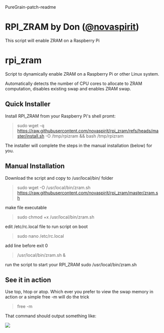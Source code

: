 PureGrain-patch-readme
# RPI_ZRAM by Don ([**@novaspirit**](https://github.com/novaspirit/rpi_zram))
This script will enable ZRAM on a Raspberry Pi

# rpi_zram
Script to dynamically enable ZRAM on a Raspberry Pi or other Linux system.

Automatically detects the number of CPU cores to allocate to ZRAM computation, disables existing swap and enables ZRAM swap.


## Quick Installer
Install RPI_ZRAM from your Raspberry Pi's shell promt:
> sudo wget -q https://raw.githubusercontent.com/novaspirit/rpi_zram/refs/heads/master/install.sh -O /tmp/rpizram && bash /tmp/rpizram

The installer will complete the steps in the manual installation (below) for you.

## Manual Installation
Download the script and copy to /usr/local/bin/ folder
> sudo wget -O /usr/local/bin/zram.sh https://raw.githubusercontent.com/novaspirit/rpi_zram/master/zram.sh

make file executable
> sudo chmod +x /usr/local/bin/zram.sh

edit /etc/rc.local file to run script on boot
> sudo nano /etc/rc.local

add line before exit 0
> /usr/local/bin/zram.sh &

run the script to start your RPI_ZRAM
sudo /usr/local/bin/zram.sh

## See it in action
Use top, htop or atop. Which ever you prefer to view the swap memory in action or a simple free -m will do the trick
>free -m

That command should output something like:

![](http://i.imgur.com/eAGIFXo.png)
